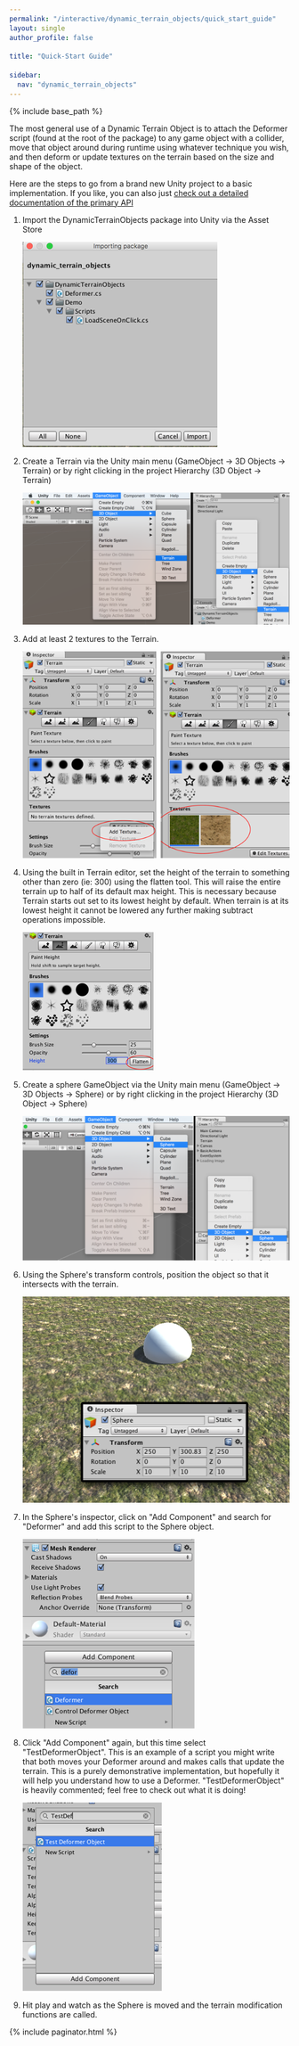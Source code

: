 ```yaml
---
permalink: "/interactive/dynamic_terrain_objects/quick_start_guide"
layout: single
author_profile: false

title: "Quick-Start Guide"

sidebar:
  nav: "dynamic_terrain_objects"
---
```


{% include base_path %}

The most general use of a Dynamic Terrain Object is to attach the Deformer script (found at the root of the package) to any game object with a collider, move that object around during runtime using whatever technique you wish, and then deform or update textures on the terrain based on the size and shape of the object. 

Here are the steps to go from a brand new Unity project to a basic implementation. If you like, you can also just [check out a detailed documentation of the primary API](/interactive/dynamic_terrain_objects/deformer)

1.  Import the DynamicTerrainObjects package into Unity via the Asset Store
    
    ![Import Package](/images/dynamic_terrain_objects/quick_start/01_import_package.png)

2.  Create a Terrain via the Unity main menu (GameObject -> 3D Objects -> Terrain) or by right clicking in the project Hierarchy (3D Object -> Terrain)

    ![Create Terrain](/images/dynamic_terrain_objects/quick_start/02_create_terrain.png)

3.  Add at least 2 textures to the Terrain.

    ![Add Textures to Terrain](/images/dynamic_terrain_objects/quick_start/03_terrain_texture.png)

4.  Using the built in Terrain editor, set the height of the terrain to something other than zero (ie: 300) using the flatten tool. This will raise the entire terrain up to half of its default max height. This is necessary because Terrain starts out set to its lowest height by default. When terrain is at its lowest height it cannot be lowered any further making subtract operations impossible.

    ![Flatten Terrain](/images/dynamic_terrain_objects/quick_start/04_flatten_terrain.png)

5.  Create a sphere GameObject via the Unity main menu (GameObject -> 3D Objects -> Sphere) or by right clicking in the project Hierarchy (3D Object -> Sphere)

    ![Create Sphere](/images/dynamic_terrain_objects/quick_start/05_create_sphere.png)

6.  Using the Sphere's transform controls, position the object so that it intersects with the terrain.

    ![Position Sphere](/images/dynamic_terrain_objects/quick_start/06_position_sphere.png)

7.  In the Sphere's inspector, click on "Add Component" and search for "Deformer" and add this script to the Sphere object.

    ![Add Deformer Script](/images/dynamic_terrain_objects/quick_start/07_add_deformer.png)

8.  Click "Add Component" again, but this time select "TestDeformerObject". This is an example of a script you might write that both moves your Deformer around and makes calls that update the terrain. This is a purely demonstrative implementation, but hopefully it will help you understand how to use a Deformer. "TestDeformerObject" is heavily commented; feel free to check out what it is doing!

    ![Add Test Deformer Script](/images/dynamic_terrain_objects/quick_start/08_add_test_deformer.png)

9.  Hit play and watch as the Sphere is moved and the terrain modification functions are called.

{% include paginator.html %}
